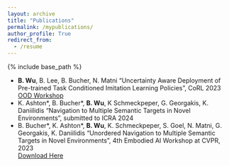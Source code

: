 ```yaml
---
layout: archive
title: "Publications"
permalink: /mypublications/
author_profile: True
redirect_from:
  - /resume
---
```



{% include base_path %}
- **B. Wu**, B. Lee, B. Bucher, N. Matni “Uncertainty Aware Deployment of Pre-trained Task Conditioned Imitation Learning Policies”, CoRL 2023 [OOD Workshop](https://sites.google.com/stanford.edu/corl2023ood)
- K. Ashton\*, B. Bucher\*, **B. Wu**, K Schmeckpeper, G. Georgakis, K. Daniilidis “Navigation to Multiple Semantic Targets in Novel Environments”, submitted to ICRA 2024
- B. Bucher\*, K. Ashton\*, **B. Wu**, K. Schmeckpeper, S. Goel, N. Matni, G. Georgakis, K. Daniilidis “Unordered Navigation to Multiple Semantic Targets in Novel Environments”, 4th Embodied AI Workshop at CVPR, 2023 <br>
[Download Here](https://embodied-ai.org/papers/2023/19.pdf)

